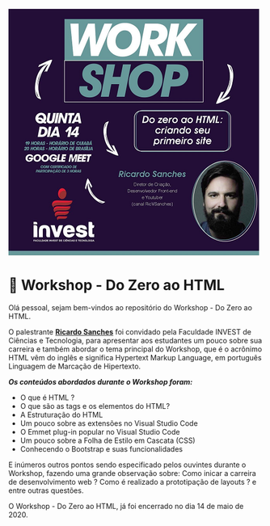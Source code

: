![Divulgação do Workshop Do Zero ao HTMl](static/banner.png)  

# 📎 Workshop - Do Zero ao HTML

Olá pessoal, sejam bem-vindos ao repositório do Workshop - Do Zero ao HTML.

O palestrante **[Ricardo Sanches](https://github.com/rvsanches)** foi convidado pela Faculdade INVEST de Ciências e Tecnologia, para apresentar aos estudantes um pouco sobre sua carreira e também abordar o tema principal do Workshop, que é o acrônimo HTML vêm do inglês e significa Hypertext Markup Language, em português Linguagem de Marcação de Hipertexto.

***Os conteúdos abordados durante o Workshop foram:***

- O que é HTML ?
- O que são as tags e os elementos do HTML?
- A Estruturação do HTML
- Um pouco sobre as extensões no Visual Studio Code
- O Emmet plug-in popular no Visual Studio Code
- Um pouco sobre a Folha de Estilo em Cascata (CSS)
- Conhecendo o Bootstrap e suas funcionalidades

E inúmeros outros pontos sendo especificado pelos ouvintes durante o Workshop, fazendo uma grande observação sobre: Como inicar a carreira de desenvolvimento web ? Como é realizado a prototipação de layouts ? e entre outras questões.

O Workshop - Do Zero ao HTML, já foi encerrado no dia 14 de maio de 2020.
